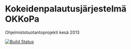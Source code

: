 Kokeidenpalautusjärjestelmä OKKoPa
======
Ohjelmistotuotantoprojekti kesä 2013

[![Build Status](https://drone.io/github.com/ohtuprojekti/OKKoPa/status.png)](https://drone.io/github.com/ohtuprojekti/OKKoPa/latest)
